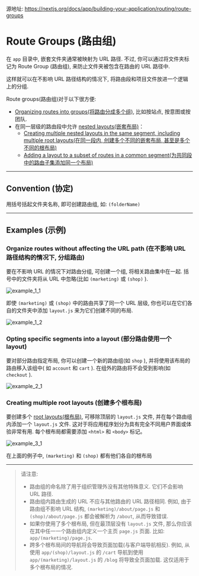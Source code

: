 源地址: https://nextjs.org/docs/app/building-your-application/routing/route-groups

# Route Groups (路由组)

在 `app` 目录中, 嵌套文件夹通常被映射为 URL 路径. 不过, 你可以通过将文件夹标记为 Route Group (路由组), 来防止文件夹被包含在路由的 URL 路径中.

这样就可以在不影响 URL 路径结构的情况下, 将路由段和项目文件放进一个逻辑上的分组.

Route groups(路由组)对于以下很方便:

- [Organizing routes into groups(将路由分成多个组)](https://nextjs.org/docs/app/building-your-application/routing/route-groups#organize-routes-without-affecting-the-url-path), 比如按站点, 按意图或按团队.
- 在同一层级的路由段中允许 [nested layouts(嵌套布局)](https://nextjs.org/docs/app/building-your-application/routing/pages-and-layouts)：
  - [Creating multiple nested layouts in the same segment, including multiple root layouts(在同一段内, 创建多个不同的嵌套布局, 甚至是多个不同的根布局)](https://nextjs.org/docs/app/building-your-application/routing/route-groups#creating-multiple-root-layouts)
  - [Adding a layout to a subset of routes in a common segment(为共同段中的路由子集添加同一个布局)](https://nextjs.org/docs/app/building-your-application/routing/route-groups#opting-specific-segments-into-a-layout)

---

## Convention (协定)

用括号括起文件夹名称, 即可创建路由组, 如: `(folderName)`

---

## Examples (示例)

### Organize routes without affecting the URL path (在不影响 URL 路径结构的情况下, 分组路由)

要在不影响 URL 的情况下对路由分组, 可创建一个组, 将相关路由集中在一起. 括号中的文件夹将从 URL 中忽略(比如 `(marketing)` 或 `(shop)` ).

![example_1_1](https://nextjs.org/_next/image?url=%2Fdocs%2Flight%2Froute-group-organisation.png&w=1920&q=75&dpl=dpl_A5LhRZU7CiHuU4wcVEzVnuYFVuZS)

即使 `(marketing)` 或 `(shop)` 中的路由共享了同一个 URL 层级, 你也可以在它们各自的文件夹中添加 `layout.js` 来为它们创建不同的布局.

![example_1_2](https://nextjs.org/_next/image?url=%2Fdocs%2Flight%2Froute-group-multiple-layouts.png&w=1920&q=75&dpl=dpl_A5LhRZU7CiHuU4wcVEzVnuYFVuZS)

### Opting specific segments into a layout (部分路由使用一个 layout)

要对部分路由指定布局, 你可以创建一个新的路由组(如 `shop` ), 并将使用该布局的路由移入该组中( 如 `account` 和 `cart` ). 在组外的路由将不会受到影响(如 `checkout` ).

![example_2_1](https://nextjs.org/_next/image?url=%2Fdocs%2Flight%2Froute-group-opt-in-layouts.png&w=1920&q=75&dpl=dpl_A5LhRZU7CiHuU4wcVEzVnuYFVuZS)

### Creating multiple root layouts (创建多个根布局)

要创建多个 [root layouts(根布局)](https://nextjs.org/docs/app/building-your-application/routing/pages-and-layouts#root-layout-required), 可移除顶层的 `layout.js` 文件, 并在每个路由组内添加一个 `layout.js` 文件. 这对于将应用程序划分为具有完全不同用户界面或体验非常有用. 每个根布局都需要添加 `<html>` 和 `<body>` 标记。

![example_3_1](https://nextjs.org/_next/image?url=%2Fdocs%2Flight%2Froute-group-multiple-root-layouts.png&w=1920&q=75&dpl=dpl_A5LhRZU7CiHuU4wcVEzVnuYFVuZS)

在上面的例子中, `(marketing)` 和 `(shop)` 都有他们各自的根布局

---

> 请注意:
>
> - 路由组的命名除了用于组织管理外没有其他特殊意义. 它们不会影响 URL 路径.
> - 路由组内路由生成的 URL 不应与其他路由的 URL 路径相同. 例如, 由于路由组不影响 URL 结构, `(marketing)/about/page.js` 和 `(shop)/about/page.js` 都会被解析为 `/about`, 从而导致错误.
> - 如果你使用了多个根布局, 但在最顶层没有 `layout.js` 文件, 那么你应该在其中任一一个路由组内定义一个主页 `page.js` 页面. 比如: `app/(marketing)/page.js`.
> - 跨多个根布局间的导航将会导致页面加载(与客户端导航相反). 例如, 从使用 `app/(shop)/layout.js` 的 `/cart` 导航到使用 `app/(marketing)/layout.js` 的 `/blog` 将导致全页面加载. 这仅适用于多个根布局的情况.
